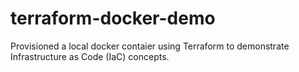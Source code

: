 # terraform-docker-demo
Provisioned a local docker contaier using Terraform to demonstrate Infrastructure as Code (IaC) concepts.
